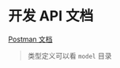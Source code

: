 # 开发 API 文档

[Postman 文档](https://documenter.getpostman.com/view/26694824/2sAYX8GfvP)

> 类型定义可以看 `model` 目录